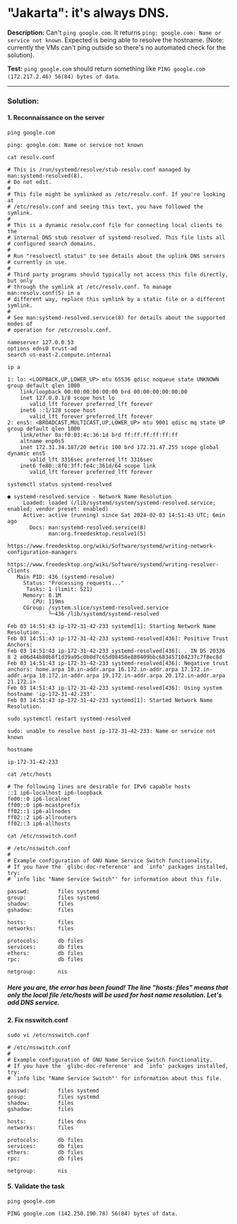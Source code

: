 # "Jakarta": it's always DNS.

**Description:** Can't `ping google.com`. It returns `ping: google.com: Name or service not known`. Expected is being able to resolve the hostname. (Note: currently the VMs can't ping outside so there's no automated check for the solution).  

**Test:** `ping google.com` should return something like `PING google.com (172.217.2.46) 56(84) bytes of data`.  


---

### Solution:
#### 1. Reconnaissance on the server
`ping google.com`  
```console
ping: google.com: Name or service not known
```

`cat resolv.conf`  
```console
# This is /run/systemd/resolve/stub-resolv.conf managed by man:systemd-resolved(8).
# Do not edit.
#
# This file might be symlinked as /etc/resolv.conf. If you're looking at
# /etc/resolv.conf and seeing this text, you have followed the symlink.
#
# This is a dynamic resolv.conf file for connecting local clients to the
# internal DNS stub resolver of systemd-resolved. This file lists all
# configured search domains.
#
# Run "resolvectl status" to see details about the uplink DNS servers
# currently in use.
#
# Third party programs should typically not access this file directly, but only
# through the symlink at /etc/resolv.conf. To manage man:resolv.conf(5) in a
# different way, replace this symlink by a static file or a different symlink.
#
# See man:systemd-resolved.service(8) for details about the supported modes of
# operation for /etc/resolv.conf.

nameserver 127.0.0.53
options edns0 trust-ad
search us-east-2.compute.internal
```

`ip a`  
```console
1: lo: <LOOPBACK,UP,LOWER_UP> mtu 65536 qdisc noqueue state UNKNOWN group default qlen 1000
    link/loopback 00:00:00:00:00:00 brd 00:00:00:00:00:00
    inet 127.0.0.1/8 scope host lo
       valid_lft forever preferred_lft forever
    inet6 ::1/128 scope host 
       valid_lft forever preferred_lft forever
2: ens5: <BROADCAST,MULTICAST,UP,LOWER_UP> mtu 9001 qdisc mq state UP group default qlen 1000
    link/ether 0a:f0:03:4c:36:1d brd ff:ff:ff:ff:ff:ff
    altname enp0s5
    inet 172.31.34.187/20 metric 100 brd 172.31.47.255 scope global dynamic ens5
       valid_lft 3316sec preferred_lft 3316sec
    inet6 fe80::8f0:3ff:fe4c:361d/64 scope link 
       valid_lft forever preferred_lft forever
```

`systemctl status systemd-resolved`  
```console
● systemd-resolved.service - Network Name Resolution
     Loaded: loaded (/lib/systemd/system/systemd-resolved.service; enabled; vendor preset: enabled)
     Active: active (running) since Sat 2024-02-03 14:51:43 UTC; 6min ago
       Docs: man:systemd-resolved.service(8)
             man:org.freedesktop.resolve1(5)
             https://www.freedesktop.org/wiki/Software/systemd/writing-network-configuration-managers
             https://www.freedesktop.org/wiki/Software/systemd/writing-resolver-clients
   Main PID: 436 (systemd-resolve)
     Status: "Processing requests..."
      Tasks: 1 (limit: 521)
     Memory: 8.1M
        CPU: 119ms
     CGroup: /system.slice/systemd-resolved.service
             └─436 /lib/systemd/systemd-resolved

Feb 03 14:51:43 ip-172-31-42-233 systemd[1]: Starting Network Name Resolution...
Feb 03 14:51:43 ip-172-31-42-233 systemd-resolved[436]: Positive Trust Anchors:
Feb 03 14:51:43 ip-172-31-42-233 systemd-resolved[436]: . IN DS 20326 8 2 e06d44b80b8f1d39a95c0b0d7c65d08458e880409bbc683457104237c7f8ec8d
Feb 03 14:51:43 ip-172-31-42-233 systemd-resolved[436]: Negative trust anchors: home.arpa 10.in-addr.arpa 16.172.in-addr.arpa 17.172.in-addr.arpa 18.172.in-addr.arpa 19.172.in-addr.arpa 20.172.in-addr.arpa 21.172.i>
Feb 03 14:51:43 ip-172-31-42-233 systemd-resolved[436]: Using system hostname 'ip-172-31-42-233'.
Feb 03 14:51:43 ip-172-31-42-233 systemd[1]: Started Network Name Resolution.
```

`sudo systemctl restart systemd-resolved`  
```console
sudo: unable to resolve host ip-172-31-42-233: Name or service not known
```

`hostname`  
```console
ip-172-31-42-233
```

`cat /etc/hosts`  
```console
# The following lines are desirable for IPv6 capable hosts
::1 ip6-localhost ip6-loopback
fe00::0 ip6-localnet
ff00::0 ip6-mcastprefix
ff02::1 ip6-allnodes
ff02::2 ip6-allrouters
ff02::3 ip6-allhosts
```

`cat /etc/nsswitch.conf`  
```console
# /etc/nsswitch.conf
#
# Example configuration of GNU Name Service Switch functionality.
# If you have the `glibc-doc-reference' and `info' packages installed, try:
# `info libc "Name Service Switch"' for information about this file.

passwd:         files systemd
group:          files systemd
shadow:         files
gshadow:        files

hosts:          files
networks:       files

protocols:      db files
services:       db files
ethers:         db files
rpc:            db files

netgroup:       nis
```
##### Here you are, the error has been found! The line "hosts: files" means that only the local file /etc/hosts will be used for host name resolution. Let's add DNS service.


#### 2. Fix nsswitch.conf
`sudo vi /etc/nsswitch.conf`  
```console
# /etc/nsswitch.conf
#
# Example configuration of GNU Name Service Switch functionality.
# If you have the `glibc-doc-reference' and `info' packages installed, try:
# `info libc "Name Service Switch"' for information about this file.

passwd:         files systemd
group:          files systemd
shadow:         files
gshadow:        files

hosts:          files dns
networks:       files

protocols:      db files
services:       db files
ethers:         db files
rpc:            db files

netgroup:       nis
```


#### 5. Validate the task
`ping google.com`  
```console
PING google.com (142.250.190.78) 56(84) bytes of data.
```
